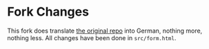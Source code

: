 # Fork Changes

This fork does translate
[the original repo](https://github.com/rowyio/feedbackfin) into German, nothing
more, nothing less. All changes have been done in `src/form.html`.
